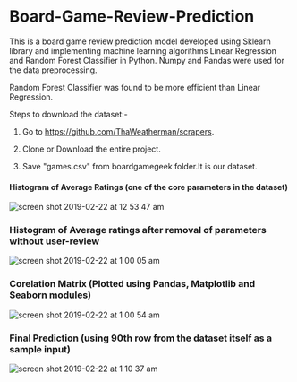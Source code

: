 # Board-Game-Review-Prediction

This is a board game review prediction model developed using Sklearn library and implementing machine learning algorithms Linear Regression and Random Forest Classifier in Python. Numpy and Pandas were used for the data preprocessing.

Random Forest Classifier was found to be more efficient than Linear Regression.

Steps to download the dataset:-

1) Go to https://github.com/ThaWeatherman/scrapers.

2) Clone or Download the entire project.

3) Save "games.csv" from boardgamegeek folder.It is our dataset.


#### Histogram of Average Ratings (one of the core parameters in the dataset)

![screen shot 2019-02-22 at 12 53 47 am](https://user-images.githubusercontent.com/31860248/53195934-bee30f00-363c-11e9-9077-cc5b3c695dce.png)

### Histogram of Average ratings after removal of parameters without user-review

![screen shot 2019-02-22 at 1 00 05 am](https://user-images.githubusercontent.com/31860248/53196236-8bed4b00-363d-11e9-934a-a0447f1162b7.png)

### Corelation Matrix (Plotted using Pandas, Matplotlib and Seaborn modules)

![screen shot 2019-02-22 at 1 00 54 am](https://user-images.githubusercontent.com/31860248/53196335-dbcc1200-363d-11e9-871a-837123a49a9a.png)

### Final Prediction (using 90th row from the dataset itself as a sample input)

![screen shot 2019-02-22 at 1 10 37 am](https://user-images.githubusercontent.com/31860248/53196718-affd5c00-363e-11e9-9402-ef3aaecd7654.png)


